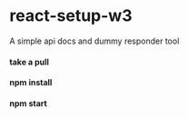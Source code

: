 # react-setup-w3
A simple api docs and dummy responder tool

#### take a pull
#### npm install
#### npm start
